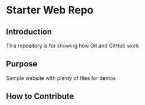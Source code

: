 # Starter Web Repo

## Introduction
This repository is for showing how Git and GitHub work

## Purpose

Sample website with plenty of files for demos

## How to Contribute

